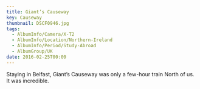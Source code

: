 ```yaml
---
title: Giant’s Causeway
key: Causeway
thumbnail: DSCF0946.jpg
tags:
  - AlbumInfo/Camera/X-T2
  - AlbumInfo/Location/Northern-Ireland
  - AlbumInfo/Period/Study-Abroad
  - AlbumGroup/UK
date: 2016-02-25T00:00
---
```

Staying in Belfast, Giant’s Causeway was only a few-hour train North of us. It was incredible.
